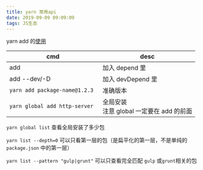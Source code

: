 ```yaml
---
title: yarn 常用api
date: 2019-09-09 09:09:09
tags: JS生态
---
```


yarn add 的[使用](https://classic.yarnpkg.com/en/docs/cli/add)

| cmd | desc |
| --- | --- |
| add | 加入 depend 里 |
| add --dev/-D | 加入 devDepend 里 |
| `yarn add package-name@1.2.3` | 准确版本 |
| `yarn global add http-server ` | 全局安装<br />注意 global 一定要在 add 的前面 |

`yarn global list` 查看全局安装了多少包

`yarn list --depth=0` 可以只看第一层的包（是扁平化的第一层，不是单纯的`package.json` 中的第一层）

`yarn list --pattern "gulp|grunt"` 可以只查看完全匹配 `gulp` 或`grunt`相关的包
